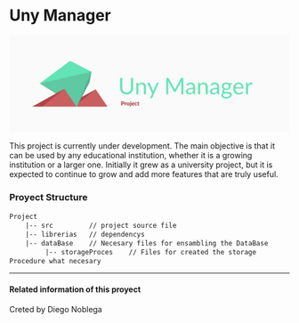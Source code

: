 # Uny Manager
![Project logotype, Uny Manager Project](/imageProject/Project-UnyManager-logo.png)

This project is currently under development. The main objective is that it can be used by any educational institution, whether it is a growing institution or a larger one. Initially it grew as a university project, but it is expected to continue to grow and add more features that are truly useful.

### Proyect Structure

```
Project
    |-- src         // project source file
    |-- librerias   // dependencys
    |-- dataBase    // Necesary files for ensambling the DataBase
         |-- storageProces    // Files for created the storage Procedure what necesary
```

---
#### Related information of this proyect
Creted by Diego Noblega

